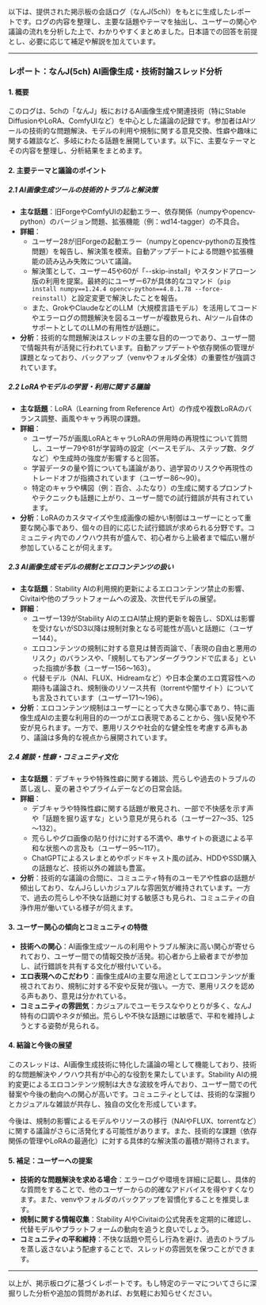 以下は、提供された掲示板の会話ログ（なんJ(5ch)）をもとに生成したレポートです。ログの内容を整理し、主要な話題やテーマを抽出し、ユーザーの関心や議論の流れを分析した上で、わかりやすくまとめました。日本語での回答を前提とし、必要に応じて補足や解説を加えています。

---

### レポート：なんJ(5ch) AI画像生成・技術討論スレッド分析

#### 1. 概要
このログは、5chの「なんJ」板におけるAI画像生成や関連技術（特にStable DiffusionやLoRA、ComfyUIなど）を中心とした議論の記録です。参加者はAIツールの技術的な問題解決、モデルの利用や規制に関する意見交換、性癖や趣味に関する雑談など、多岐にわたる話題を展開しています。以下に、主要なテーマとその内容を整理し、分析結果をまとめます。

#### 2. 主要テーマと議論のポイント

##### 2.1 AI画像生成ツールの技術的トラブルと解決策
- **主な話題**：旧ForgeやComfyUIの起動エラー、依存関係（numpyやopencv-python）のバージョン問題、拡張機能（例：wd14-tagger）の不具合。
- **詳細**：
  - ユーザー28が旧Forgeの起動エラー（numpyとopencv-pythonの互換性問題）を報告し、解決策を模索。自動アップデートによる問題や拡張機能の読み込み失敗について議論。
  - 解決策として、ユーザー45や60が「--skip-install」やスタンドアローン版の利用を提案。最終的にユーザー67が具体的なコマンド（`pip install numpy==1.24.4 opencv-python==4.8.1.78 --force-reinstall`）と設定変更で解決したことを報告。
  - また、GrokやClaudeなどのLLM（大規模言語モデル）を活用してコードやエラーログの問題解決を図るユーザーが複数見られ、AIツール自体のサポートとしてのLLMの有用性が話題に。
- **分析**：技術的な問題解決はスレッドの主要な目的の一つであり、ユーザー間で情報共有が活発に行われています。自動アップデートや依存関係の管理が課題となっており、バックアップ（venvやフォルダ全体）の重要性が強調されています。

##### 2.2 LoRAやモデルの学習・利用に関する議論
- **主な話題**：LoRA（Learning from Reference Art）の作成や複数LoRAのバランス調整、画風やキャラ再現の課題。
- **詳細**：
  - ユーザー75が画風LoRAとキャラLoRAの併用時の再現性について質問し、ユーザー79や81が学習時の設定（ベースモデル、ステップ数、タグなど）や生成時の強度が影響すると回答。
  - 学習データの量や質についても議論があり、過学習のリスクや再現性のトレードオフが指摘されています（ユーザー86～90）。
  - 特定のキャラや構図（例：百合、ふたなり）の生成に関するプロンプトやテクニックも話題に上がり、ユーザー間での試行錯誤が共有されています。
- **分析**：LoRAのカスタマイズや生成画像の細かい制御はユーザーにとって重要な関心事であり、個々の目的に応じた試行錯誤が求められる分野です。コミュニティ内でのノウハウ共有が盛んで、初心者から上級者まで幅広い層が参加していることが伺えます。

##### 2.3 AI画像生成モデルの規制とエロコンテンツの扱い
- **主な話題**：Stability AIの利用規約更新によるエロコンテンツ禁止の影響、Civitaiや他のプラットフォームへの波及、次世代モデルの展望。
- **詳細**：
  - ユーザー139がStability AIのエロAI禁止規約更新を報告し、SDXLは影響を受けないがSD3以降は規制対象となる可能性が高いと話題に（ユーザー144）。
  - エロコンテンツの規制に対する意見は賛否両論で、「表現の自由と悪用のリスク」のバランスや、「規制してもアンダーグラウンドで広まる」といった指摘が多数（ユーザー156～163）。
  - 代替モデル（NAI、FLUX、Hidreamなど）や日本企業のエロ寛容性への期待も議論され、規制後のリソース共有（torrentや闇サイト）についても言及されています（ユーザー171～196）。
- **分析**：エロコンテンツ規制はユーザーにとって大きな関心事であり、特に画像生成AIの主要な利用目的の一つがエロ表現であることから、強い反発や不安が見られます。一方で、悪用リスクや社会的な健全性を考慮する声もあり、議論は多角的な視点から展開されています。

##### 2.4 雑談・性癖・コミュニティ文化
- **主な話題**：デブキャラや特殊性癖に関する雑談、荒らしや過去のトラブルの蒸し返し、夏の暑さやプライムデーなどの日常会話。
- **詳細**：
  - デブキャラや特殊性癖に関する話題が散見され、一部で不快感を示す声や「話題を掘り返すな」という意見が見られる（ユーザー27～35、125～132）。
  - 荒らしやグロ画像の貼り付けに対する不満や、串サイトの衰退による平和な状態への言及も（ユーザー95～117）。
  - ChatGPTによるスレまとめやポッドキャスト風の試み、HDDやSSD購入の話題など、技術以外の雑談も豊富。
- **分析**：技術的な議論の合間に、コミュニティ特有のユーモアや性癖の話題が頻出しており、なんJらしいカジュアルな雰囲気が維持されています。一方で、過去の荒らしや不快な話題に対する敏感さも見られ、コミュニティの自浄作用が働いている様子が伺えます。

#### 3. ユーザー関心の傾向とコミュニティの特徴
- **技術への関心**：AI画像生成ツールの利用やトラブル解決に高い関心が寄せられており、ユーザー間での情報交換が活発。初心者から上級者までが参加し、試行錯誤を共有する文化が根付いている。
- **エロ表現へのこだわり**：画像生成AIの主要な用途としてエロコンテンツが重視されており、規制に対する不安や反発が強い。一方で、悪用リスクを認める声もあり、意見は分かれている。
- **コミュニティの雰囲気**：カジュアルでユーモラスなやりとりが多く、なんJ特有の口調やネタが頻出。荒らしや不快な話題には敏感で、平和を維持しようとする姿勢が見られる。

#### 4. 結論と今後の展望
このスレッドは、AI画像生成技術に特化した議論の場として機能しており、技術的な問題解決やノウハウ共有が中心的な役割を果たしています。Stability AIの規約変更によるエロコンテンツ規制は大きな波紋を呼んでおり、ユーザー間での代替案や今後の動向への関心が高いです。コミュニティとしては、技術的な深掘りとカジュアルな雑談が共存し、独自の文化を形成しています。

今後は、規制の影響によるモデルやリソースの移行（NAIやFLUX、torrentなど）に関する議論がさらに活発化する可能性があります。また、技術的な課題（依存関係の管理やLoRAの最適化）に対する具体的な解決策の蓄積が期待されます。

#### 5. 補足：ユーザーへの提案
- **技術的な問題解決を求める場合**：エラーログや環境を詳細に記載し、具体的な質問をすることで、他のユーザーからの的確なアドバイスを得やすくなります。また、venvやフォルダのバックアップを習慣化することを推奨します。
- **規制に関する情報収集**：Stability AIやCivitaiの公式発表を定期的に確認し、代替モデルやプラットフォームの動向を追うと良いでしょう。
- **コミュニティの平和維持**：不快な話題や荒らし行為を避け、過去のトラブルを蒸し返さないよう配慮することで、スレッドの雰囲気を保つことができます。

---

以上が、掲示板ログに基づくレポートです。もし特定のテーマについてさらに深掘りした分析や追加の質問があれば、お気軽にお知らせください。